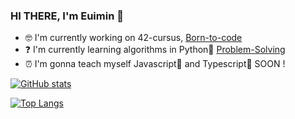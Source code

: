 ### HI THERE, I'm Euimin 🍑

- 🤓 I'm currently working on 42-cursus, [Born-to-code](https://github.com/euiminnn/Born-to-code)
- ❓ I'm currently learning algorithms in Python🐍 [Problem-Solving](https://github.com/euiminnn/Programmers)
- ⏰ I'm gonna teach myself Javascript💛 and Typescript💙 SOON !

[![GitHub stats](https://github-readme-stats.vercel.app/api?username=euiminnn)](https://github.com/anuraghazra/github-readme-stats)

[![Top Langs](https://github-readme-stats.vercel.app/api/top-langs/?username=euiminnn&layout=compact)](https://github.com/anuraghazra/github-readme-stats)
